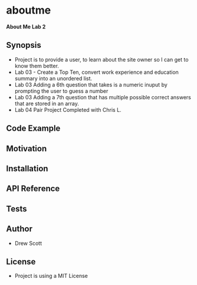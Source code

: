 # aboutme
**About Me Lab 2**
## Synopsis
- Project is to provide a user, to learn about the site owner so I can get to know them better.
- Lab 03 - Create a Top Ten, convert work experience and education summary into an unordered list.
- Lab 03 Adding a 6th question that takes is a numeric inuput by prompting the user to guess a number 
- Lab 03 Adding a 7th question that has multiple possible correct answers that are stored in an array.
- Lab 04 Pair Project Completed with Chris L.
## Code Example


## Motivation

## Installation



## API Reference

## Tests



## Author
- Drew Scott



## License
- Project is using a MIT License
